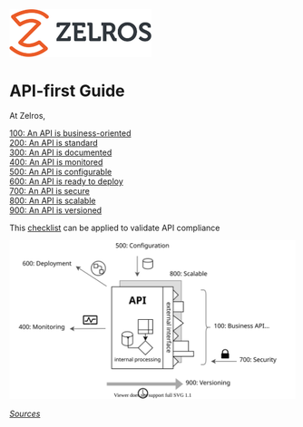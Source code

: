 <img src="./imgs/zelros.svg" width="250">


# API-first Guide

At Zelros,

[100: An API is business-oriented](./api100_business_oriented.md)<br/>
[200: An API is standard](./api200_standard.md)<br/>
[300: An API is documented](./api300_documentation.md)<br/>
[400: An API is monitored](./api400_monitoring.md)<br/>
[500: An API is configurable](./api500_configuration.md)<br/>
[600: An API is ready to deploy](./api600_deployment.md)<br/>
[700: An API is secure](./api700_security.md)<br/>
[800: An API is scalable](./api800_scalability.md)<br/>
[900: An API is versioned](./api900_versioning.md)<br/>

This [checklist](./checklist.md) can be applied to validate API compliance

![Toc schema](./imgs/toc_schema.svg)


_[Sources](./sources.md)_




